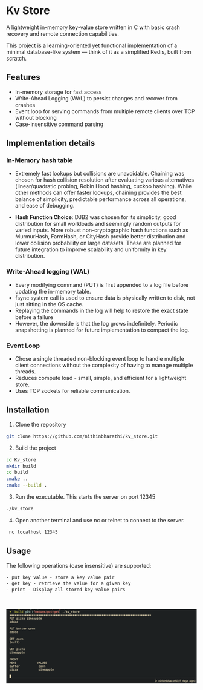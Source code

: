 # Kv Store

A lightweight in-memory key-value store written in C with basic crash recovery and remote connection capabilities.

This project is a learning-oriented yet functional implementation of a minimal database-like system — think of it as a simplified Redis, built from scratch.

## Features
- In-memory storage for fast access
- Write-Ahead Logging (WAL) to persist changes and recover from crashes
- Event loop for serving commands from multiple remote clients over TCP without blocking
- Case-insensitive command parsing

## Implementation details

### In-Memory hash table
- Extremely fast lookups but collisions are unavoidable. Chaining was chosen for hash collision resolution after evaluating various alternatives (linear/quadratic probing, Robin Hood hashing, cuckoo hashing). While other methods can offer faster lookups, chaining provides the best balance of simplicity, predictable performance across all operations, and ease of debugging.

- **Hash Function Choice**: DJB2 was chosen for its simplicity, good distribution for small workloads and seemingly random outputs for varied inputs. More robust non-cryptographic hash functions such as MurmurHash, FarmHash, or CityHash provide better distribution and lower collision probability on large datasets. These are planned for future integration to improve scalability and uniformity in key distribution.

### Write-Ahead logging (WAL)
- Every modifying command (PUT) is first appended to a log file before updating the in-memory table.
- fsync system call is used to ensure data is physically written to disk, not just sitting in the OS cache.
- Replaying the commands in the log will help to restore the exact state before a failure
- However, the downside is that the log grows indefinitely. Periodic snapshotting is planned for future implementation to compact the log.

### Event Loop
- Chose a single threaded non-blocking event loop to handle multiple client connections without the complexity of having to manage multiple threads.
- Reduces compute load - small, simple, and efficient for a lightweight store.
- Uses TCP sockets for reliable communication.

## Installation

1. Clone the repository
```bash
git clone https://github.com/nithinbharathi/kv_store.git
```

2. Build the project
```bash
cd Kv_store
mkdir build
cd build
cmake ..
cmake --build .
```

3. Run the executable. This starts the server on port 12345
```bash
./kv_store
```

4. Open another terminal and use nc or telnet to connect to the server.
```bash
 nc localhost 12345
```

## Usage
The following operations (case insensitive) are supported:
```
- put key value - store a key value pair
- get key - retrieve the value for a given key
- print - Display all stored key value pairs
```
<br>

![](kv_store.png)
